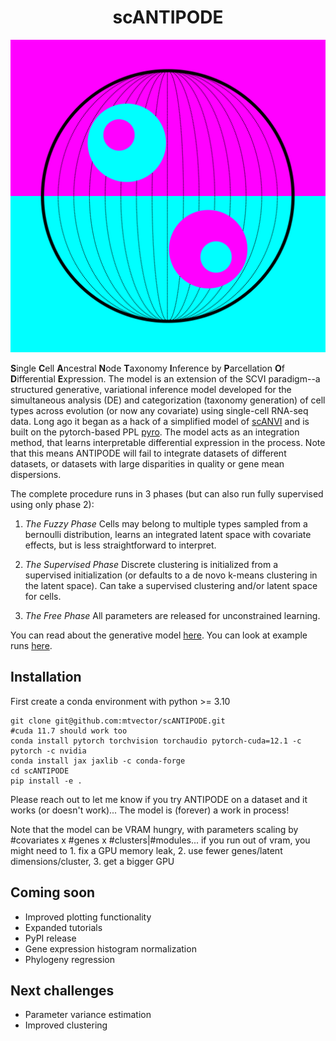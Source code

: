 <h1 style="text-align: center;"> scANTIPODE</h1>

<picture>
  <img alt="antipode logo!" src="assets/antipode_logo_alternate.png">
</picture>



**S**ingle **C**ell **A**ncestral **N**ode **T**axonomy **I**nference by **P**arcellation **O**f **D**ifferential **E**xpression. The model is an extension of the SCVI paradigm--a structured generative, variational inference model developed for the simultaneous analysis (DE) and categorization (taxonomy generation) of cell types across evolution (or now any covariate) using single-cell RNA-seq data. Long ago it began as a hack of a simplified model of [scANVI](https://pyro.ai/examples/scanvi.html) and is built on the pytorch-based PPL [pyro](https://pyro.ai/). The model acts as an integration method, that learns interpretable differential expression in the process. Note that this means ANTIPODE will fail to integrate datasets of different datasets, or datasets with large disparities in quality or gene mean dispersions.

The complete procedure runs in 3 phases (but can also run fully supervised using only phase 2):

1. *The Fuzzy Phase* Cells may belong to multiple types sampled from a bernoulli distribution, learns an integrated latent space with covariate effects, but is less straightforward to interpret.

2. *The Supervised Phase* Discrete clustering is initialized from a supervised initialization (or defaults to a de novo k-means clustering in the latent space). Can take a supervised clustering and/or latent space for cells.

3. *The Free Phase* All parameters are released for unconstrained learning.


You can read about the generative model [here](https://www.overleaf.com/read/nmcmcjtvmfcb#acf7a4). You can look at example runs [here](examples/outputs/).


## Installation
First create a conda environment with python >= 3.10
```
git clone git@github.com:mtvector/scANTIPODE.git
#cuda 11.7 should work too
conda install pytorch torchvision torchaudio pytorch-cuda=12.1 -c pytorch -c nvidia
conda install jax jaxlib -c conda-forge
cd scANTIPODE
pip install -e .
```

Please reach out to let me know if you try ANTIPODE on a dataset and it works (or doesn't work)... The model is (forever) a work in process!

Note that the model can be VRAM hungry, with parameters scaling by #covariates x #genes x #clusters|#modules... if you run out of vram, you might need to 1. fix a
GPU memory leak, 2. use fewer genes/latent dimensions/cluster, 3. get a bigger GPU

## Coming soon
- Improved plotting functionality
- Expanded tutorials
- PyPI release
- Gene expression histogram normalization
- Phylogeny regression

## Next challenges
- Parameter variance estimation
- Improved clustering
